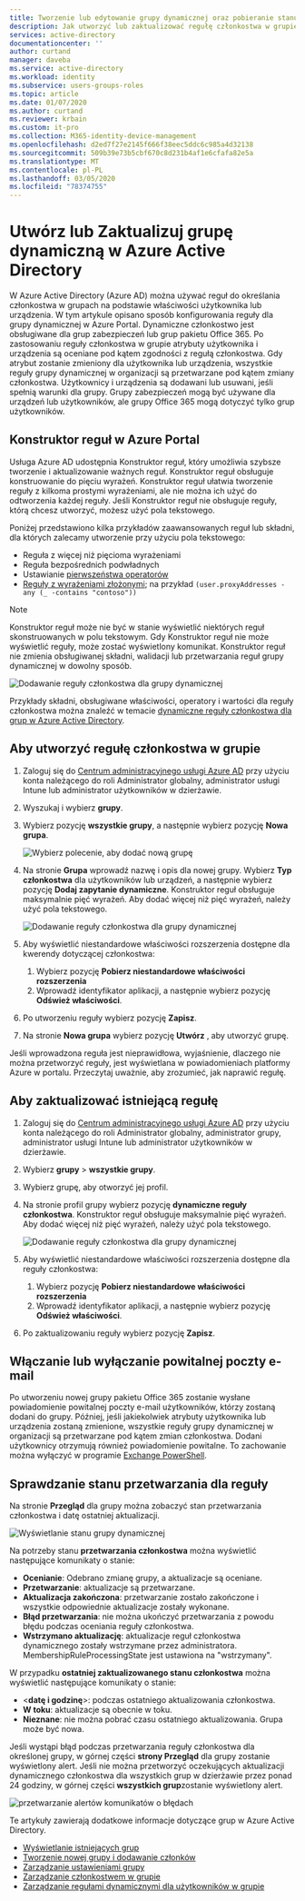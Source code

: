 ```yaml
---
title: Tworzenie lub edytowanie grupy dynamicznej oraz pobieranie stanu — Azure AD | Microsoft Docs
description: Jak utworzyć lub zaktualizować regułę członkostwa w grupie w Azure Portal i sprawdzić jej stan przetwarzania.
services: active-directory
documentationcenter: ''
author: curtand
manager: daveba
ms.service: active-directory
ms.workload: identity
ms.subservice: users-groups-roles
ms.topic: article
ms.date: 01/07/2020
ms.author: curtand
ms.reviewer: krbain
ms.custom: it-pro
ms.collection: M365-identity-device-management
ms.openlocfilehash: d2ed7f27e2145f666f38eec5ddc6c985a4d32138
ms.sourcegitcommit: 509b39e73b5cbf670c8d231b4af1e6cfafa82e5a
ms.translationtype: MT
ms.contentlocale: pl-PL
ms.lasthandoff: 03/05/2020
ms.locfileid: "78374755"
---
```

# <a name="create-or-update-a-dynamic-group-in-azure-active-directory"></a>Utwórz lub Zaktualizuj grupę dynamiczną w Azure Active Directory

W Azure Active Directory (Azure AD) można używać reguł do określania członkostwa w grupach na podstawie właściwości użytkownika lub urządzenia. W tym artykule opisano sposób konfigurowania reguły dla grupy dynamicznej w Azure Portal.
Dynamiczne członkostwo jest obsługiwane dla grup zabezpieczeń lub grup pakietu Office 365. Po zastosowaniu reguły członkostwa w grupie atrybuty użytkownika i urządzenia są oceniane pod kątem zgodności z regułą członkostwa. Gdy atrybut zostanie zmieniony dla użytkownika lub urządzenia, wszystkie reguły grupy dynamicznej w organizacji są przetwarzane pod kątem zmiany członkostwa. Użytkownicy i urządzenia są dodawani lub usuwani, jeśli spełnią warunki dla grupy. Grupy zabezpieczeń mogą być używane dla urządzeń lub użytkowników, ale grupy Office 365 mogą dotyczyć tylko grup użytkowników.

## <a name="rule-builder-in-the-azure-portal"></a>Konstruktor reguł w Azure Portal

Usługa Azure AD udostępnia Konstruktor reguł, który umożliwia szybsze tworzenie i aktualizowanie ważnych reguł. Konstruktor reguł obsługuje konstruowanie do pięciu wyrażeń. Konstruktor reguł ułatwia tworzenie reguły z kilkoma prostymi wyrażeniami, ale nie można ich użyć do odtworzenia każdej reguły. Jeśli Konstruktor reguł nie obsługuje reguły, którą chcesz utworzyć, możesz użyć pola tekstowego.

Poniżej przedstawiono kilka przykładów zaawansowanych reguł lub składni, dla których zalecamy utworzenie przy użyciu pola tekstowego:

- Reguła z więcej niż pięcioma wyrażeniami
- Reguła bezpośrednich podwładnych
- Ustawianie [pierwszeństwa operatorów](groups-dynamic-membership.md#operator-precedence)
- [Reguły z wyrażeniami złożonymi](groups-dynamic-membership.md#rules-with-complex-expressions); na przykład `(user.proxyAddresses -any (_ -contains "contoso"))`

> [!NOTE]
> Konstruktor reguł może nie być w stanie wyświetlić niektórych reguł skonstruowanych w polu tekstowym. Gdy Konstruktor reguł nie może wyświetlić reguły, może zostać wyświetlony komunikat. Konstruktor reguł nie zmienia obsługiwanej składni, walidacji lub przetwarzania reguł grupy dynamicznej w dowolny sposób.

![Dodawanie reguły członkostwa dla grupy dynamicznej](./media/groups-create-rule/update-dynamic-group-rule.png)

Przykłady składni, obsługiwane właściwości, operatory i wartości dla reguły członkostwa można znaleźć w temacie [dynamiczne reguły członkostwa dla grup w Azure Active Directory](groups-dynamic-membership.md).

## <a name="to-create-a-group-membership-rule"></a>Aby utworzyć regułę członkostwa w grupie

1. Zaloguj się do [Centrum administracyjnego usługi Azure AD](https://aad.portal.azure.com) przy użyciu konta należącego do roli Administrator globalny, administrator usługi Intune lub administrator użytkowników w dzierżawie.
1. Wyszukaj i wybierz **grupy**.
1. Wybierz pozycję **wszystkie grupy**, a następnie wybierz pozycję **Nowa grupa**.

   ![Wybierz polecenie, aby dodać nową grupę](./media/groups-create-rule/create-new-group-azure-active-directory.png)

1. Na stronie **Grupa** wprowadź nazwę i opis dla nowej grupy. Wybierz **Typ członkostwa** dla użytkowników lub urządzeń, a następnie wybierz pozycję **Dodaj zapytanie dynamiczne**. Konstruktor reguł obsługuje maksymalnie pięć wyrażeń. Aby dodać więcej niż pięć wyrażeń, należy użyć pola tekstowego.

   ![Dodawanie reguły członkostwa dla grupy dynamicznej](./media/groups-create-rule/add-dynamic-group-rule.png)

1. Aby wyświetlić niestandardowe właściwości rozszerzenia dostępne dla kwerendy dotyczącej członkostwa:
   1. Wybierz pozycję **Pobierz niestandardowe właściwości rozszerzenia**
   1. Wprowadź identyfikator aplikacji, a następnie wybierz pozycję **Odśwież właściwości**.
1. Po utworzeniu reguły wybierz pozycję **Zapisz**.
1. Na stronie **Nowa grupa** wybierz pozycję **Utwórz** , aby utworzyć grupę.

Jeśli wprowadzona reguła jest nieprawidłowa, wyjaśnienie, dlaczego nie można przetworzyć reguły, jest wyświetlana w powiadomieniach platformy Azure w portalu. Przeczytaj uważnie, aby zrozumieć, jak naprawić regułę.

## <a name="to-update-an-existing-rule"></a>Aby zaktualizować istniejącą regułę

1. Zaloguj się do [Centrum administracyjnego usługi Azure AD](https://aad.portal.azure.com) przy użyciu konta należącego do roli Administrator globalny, administrator grupy, administrator usługi Intune lub administrator użytkowników w dzierżawie.
1. Wybierz **grupy** > **wszystkie grupy**.
1. Wybierz grupę, aby otworzyć jej profil.
1. Na stronie profil grupy wybierz pozycję **dynamiczne reguły członkostwa**. Konstruktor reguł obsługuje maksymalnie pięć wyrażeń. Aby dodać więcej niż pięć wyrażeń, należy użyć pola tekstowego.

   ![Dodawanie reguły członkostwa dla grupy dynamicznej](./media/groups-create-rule/update-dynamic-group-rule.png)

1. Aby wyświetlić niestandardowe właściwości rozszerzenia dostępne dla reguły członkostwa:
   1. Wybierz pozycję **Pobierz niestandardowe właściwości rozszerzenia**
   1. Wprowadź identyfikator aplikacji, a następnie wybierz pozycję **Odśwież właściwości**.
1. Po zaktualizowaniu reguły wybierz pozycję **Zapisz**.

## <a name="turn-on-or-off-welcome-email"></a>Włączanie lub wyłączanie powitalnej poczty e-mail

Po utworzeniu nowej grupy pakietu Office 365 zostanie wysłane powiadomienie powitalnej poczty e-mail użytkowników, którzy zostaną dodani do grupy. Później, jeśli jakiekolwiek atrybuty użytkownika lub urządzenia zostaną zmienione, wszystkie reguły grupy dynamicznej w organizacji są przetwarzane pod kątem zmian członkostwa. Dodani użytkownicy otrzymują również powiadomienie powitalne. To zachowanie można wyłączyć w programie [Exchange PowerShell](https://docs.microsoft.com/powershell/module/exchange/users-and-groups/Set-UnifiedGroup?view=exchange-ps).

## <a name="check-processing-status-for-a-rule"></a>Sprawdzanie stanu przetwarzania dla reguły

Na stronie **Przegląd** dla grupy można zobaczyć stan przetwarzania członkostwa i datę ostatniej aktualizacji.
  
  ![Wyświetlanie stanu grupy dynamicznej](./media/groups-create-rule/group-status.png)

Na potrzeby stanu **przetwarzania członkostwa** można wyświetlić następujące komunikaty o stanie:

- **Ocenianie**: Odebrano zmianę grupy, a aktualizacje są oceniane.
- **Przetwarzanie**: aktualizacje są przetwarzane.
- **Aktualizacja zakończona**: przetwarzanie zostało zakończone i wszystkie odpowiednie aktualizacje zostały wykonane.
- **Błąd przetwarzania**: nie można ukończyć przetwarzania z powodu błędu podczas oceniania reguły członkostwa.
- **Wstrzymano aktualizację**: aktualizacje reguł członkostwa dynamicznego zostały wstrzymane przez administratora. MembershipRuleProcessingState jest ustawiona na "wstrzymany".

W przypadku **ostatniej zaktualizowanego stanu członkostwa** można wyświetlić następujące komunikaty o stanie:

- &lt;**datę i godzinę**&gt;: podczas ostatniego aktualizowania członkostwa.
- **W toku**: aktualizacje są obecnie w toku.
- **Nieznane**: nie można pobrać czasu ostatniego aktualizowania. Grupa może być nowa.

Jeśli wystąpi błąd podczas przetwarzania reguły członkostwa dla określonej grupy, w górnej części **strony Przegląd** dla grupy zostanie wyświetlony alert. Jeśli nie można przetworzyć oczekujących aktualizacji dynamicznego członkostwa dla wszystkich grup w dzierżawie przez ponad 24 godziny, w górnej części **wszystkich grup**zostanie wyświetlony alert.

![przetwarzanie alertów komunikatów o błędach](./media/groups-create-rule/processing-error.png)

Te artykuły zawierają dodatkowe informacje dotyczące grup w Azure Active Directory.

- [Wyświetlanie istniejących grup](../fundamentals/active-directory-groups-view-azure-portal.md)
- [Tworzenie nowej grupy i dodawanie członków](../fundamentals/active-directory-groups-create-azure-portal.md)
- [Zarządzanie ustawieniami grupy](../fundamentals/active-directory-groups-settings-azure-portal.md)
- [Zarządzanie członkostwem w grupie](../fundamentals/active-directory-groups-membership-azure-portal.md)
- [Zarządzanie regułami dynamicznymi dla użytkowników w grupie](groups-dynamic-membership.md)
